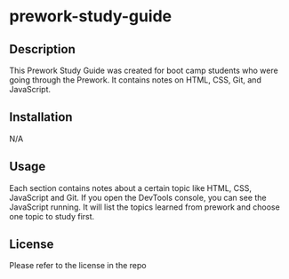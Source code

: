 # prework-study-guide

## Description

This Prework Study Guide was created for boot camp students who were going through the Prework. It contains notes on HTML, CSS, Git, and JavaScript.


## Installation

N/A

## Usage

Each section contains notes about a certain topic like HTML, CSS, JavaScript and Git. If you open the DevTools console, you can see the JavaScript running. It will list the topics learned from prework and choose one topic to study first.




## License

Please refer to the license in the repo

